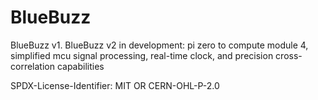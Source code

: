 # BlueBuzz
BlueBuzz v1.
BlueBuzz v2 in development: pi zero to compute module 4, simplified mcu signal processing, real-time clock, and precision cross-correlation capabilities


SPDX-License-Identifier: MIT OR CERN-OHL-P-2.0
